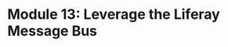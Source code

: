 # Module 13: Leverage the Liferay Message Bus

<!--

<div class="ahead">
<h4>Learning Objectives</h4>

Learn the basic concepts of Liferay Message Bus (LMB), understand how Liferay Message Bus is used in Liferay core, and learn about the use cases for Liferay Message Bus in your custom applications.

<h4>Tasks to Accomplish</h4>
<ul>
    <li>Create a Liferay Module project using the service template</li>
    <li>Implement the PDFMessageListener class</li>
</ul>

<h4>Exercise Prerequisites</h4>
<ul>
    <li>Java JDK Installed to Run Liferay
    <ul>
        <li>Download here: <a href="https://www.oracle.com/technetwork/java/javase/downloads/jdk11-downloads-5066655.html">https://www.oracle.com/technetwork/java/javase/downloads/jdk11-downloads-5066655.html</a>
        </li>
        <li>Instructions on Installation here: <a href="https://www.java.com/en/download/help/download_options.xml">https://www.java.com/en/download/help/download_options.xml</a>
        </li>
    </ul>
    <li>Unzipped module exercise files in the following folder structure:</li>
    <ul>
        <li>Windows: <code>C:\liferay</code></li>
        <li>Unix Systems: <code>[user-home]/liferay</code></li>
    </ul>
    <li>Liferay Developer Studio installed with a workspace selected</li>
    <ul>
        <li>For installation instructions, see module 1</li>
    </ul>
    <li>Be prepared to use the code snippets found in the module's <code>exercise-src</code> folder</li>
    <ul>
        <li>Code snippets for a particular exercise will be found in the folder with the corresponding exercise number: <code>exercise-[##]</code></li>
        <li>Snippets are named after the exercise set where they are used: <code>snippet-[mod#]-[exercise#]-[exercise-set-heading]-[optional-step#]</code></li>
    </ul>
</ul>
</div>

-->